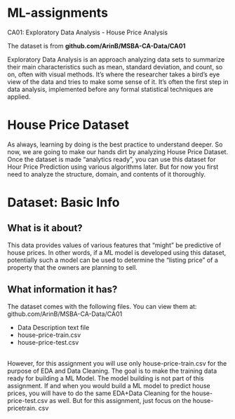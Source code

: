 # ML-assignments

CA01: Exploratory Data Analysis - House Price Analysis <br>

The dataset is from <b> github.com/ArinB/MSBA-CA-Data/CA01</b>

Exploratory Data Analysis is an approach analyzing data sets to summarize their main
characteristics such as mean, standard deviation, and count, so on, often with visual
methods. It’s where the researcher takes a bird’s eye view of the data and tries to make
some sense of it. It’s often the first step in data analysis, implemented before any formal
statistical techniques are applied.<br>

# House Price Dataset
As always, learning by doing is the best practice to understand deeper. So now, we are
going to make our hands dirt by analyzing House Price Dataset.
Once the dataset is made “analytics ready”, you can use this dataset for Hour Price
Prediction using various algorithms later. But for now you first need to analyze the
structure, domain, and contents of it thoroughly. <br>

# Dataset: Basic Info <br>

## What is it about?<br>

This data provides values of various features that “might” be predictive of house prices.
In other words, if a ML model is developed using this dataset, potentially such a model
can be used to determine the “listing price” of a property that the owners are planning to
sell.<br>

## What information it has? <br>

The dataset comes with the following files. You can view them at:
github.com/ArinB/MSBA-CA-Data/CA01
- Data Description text file
- house-price-train.csv
- house-price-test.csv
<br>
However, for this assignment you will use only house-price-train.csv for the purpose of
EDA and Data Cleaning. The goal is to make the training data ready for building a ML
Model. The model building is not part of this assignment. If and when you would build a
ML model to predict house prices, you will have to do the same EDA+Data Cleaning for
the house-price-test.csv as well. But for this assignment, just focus on the house-pricetrain.
csv
